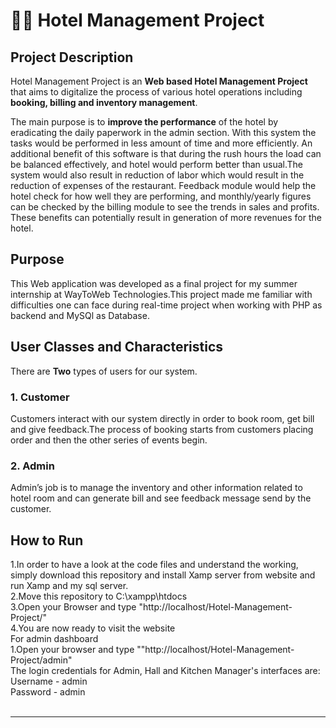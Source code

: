 # 👨‍🍳 Hotel Management Project

## Project Description
Hotel Management Project is an **Web based Hotel Management Project** that aims to digitalize the process of various hotel operations including **booking, billing  and inventory management**. 

The main purpose is to **improve the performance** of the hotel by eradicating the daily paperwork in the admin section. With this system the tasks
would be performed in less amount of time and more efficiently. An additional benefit of this software is that during the rush hours the load can be balanced effectively, and hotel would perform better than usual.The system would also result in reduction of labor which would result in the reduction of expenses of the restaurant. Feedback module would help the hotel check for how well they are performing, and monthly/yearly figures can be checked by the billing module to see the trends in sales and profits. These benefits can potentially result in generation of more revenues for the hotel.

## Purpose
This Web application was developed as a final project for my summer internship at WayToWeb Technologies.This project made me familiar with difficulties one can face during real-time project when working with PHP as backend and MySQl as Database.

## User Classes and Characteristics
There are **Two** types of users for our system. 

### 1. Customer
Customers interact with our system directly in order to book room, get bill and give feedback.The process of booking starts from customers placing order and then the other series of events begin.

### 2. Admin
Admin’s job is to manage the inventory and other information related to hotel room and can generate bill and see feedback message send by the customer.


<!-- ## Screenshots of some Interfaces and their Description

<p align="middle">
  <img src="../master/images/1.PNG"/>
 </p>
 
 <p align="middle">
  <img src="../master/images/2.PNG"/>
 </p>

<p align="middle">
  <img src="../master/images/3.PNG"/>
 </p>
 
 <p align="middle">
  <img src="../master/images/4.PNG"/>
 </p> -->

## How to Run

1.In order to have a look at the code files and understand the working, simply download this repository and install Xamp server from website and run Xamp and my sql server. 
<br>
2.Move this repository to C:\xampp\htdocs<br>
3.Open your Browser and type "http://localhost/Hotel-Management-Project/"<br>
4.You are now ready to visit the website<br>
For admin dashboard<br>
1.Open your browser and type ""http://localhost/Hotel-Management-Project/admin"<br>
The login credentials for Admin, Hall and Kitchen Manager's interfaces are:<br>
Username - admin<br>
Password - admin<br>
<br>
<hr>                                                     
